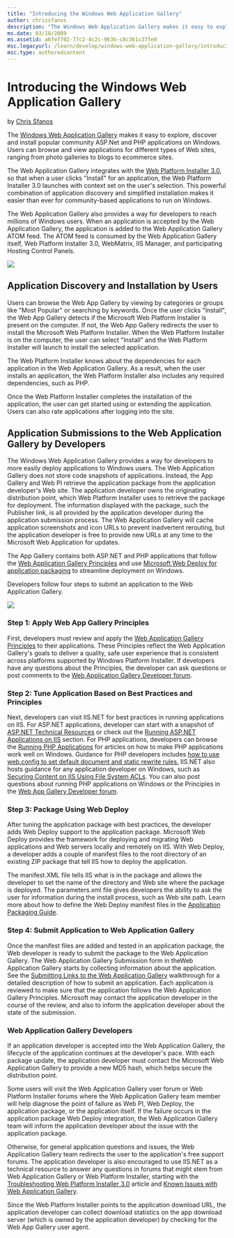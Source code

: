 ```yaml
---
title: "Introducing the Windows Web Application Gallery"
author: chrissfanos
description: "The Windows Web Application Gallery makes it easy to explore, discover and install popular community ASP.Net and PHP applications on Windows. Users can brows..."
ms.date: 03/18/2009
ms.assetid: a6fef702-77c2-4c2c-963b-c8c361c37fe0
msc.legacyurl: /learn/develop/windows-web-application-gallery/introducing-the-windows-web-application-gallery
msc.type: authoredcontent
---
```

# Introducing the Windows Web Application Gallery

by [Chris Sfanos](https://github.com/chrissfanos)

The [Windows Web Application Gallery](https://www.microsoft.com/web/gallery) makes it easy to explore, discover and install popular community ASP.Net and PHP applications on Windows. Users can browse and view applications for different types of Web sites, ranging from photo galleries to blogs to ecommerce sites.

The Web Application Gallery integrates with the [Web Platform Installer 3.0](https://www.microsoft.com/web/downloads/platform.aspx), so that when a user clicks "Install" for an application, the Web Platform Installer 3.0 launches with context set on the user's selection. This powerful combination of application discovery and simplified installation makes it easier than ever for community-based applications to run on Windows.

The Web Application Gallery also provides a way for developers to reach millions of Windows users. When an application is accepted by the Web Application Gallery, the application is added to the Web Application Gallery ATOM feed. The ATOM feed is consumed by the Web Application Gallery itself, Web Platform Installer 3.0, WebMatrix, IIS Manager, and participating Hosting Control Panels.

[![](introducing-the-windows-web-application-gallery/_static/image4.png)](introducing-the-windows-web-application-gallery/_static/image3.png)

## Application Discovery and Installation by Users

Users can browse the Web App Gallery by viewing by categories or groups like "Most Popular" or searching by keywords. Once the user clicks "Install", the Web App Gallery detects if the Microsoft Web Platform Installer is present on the computer. If not, the Web App Gallery redirects the user to install the Microsoft Web Platform Installer. When the Web Platform Installer is on the computer, the user can select "Install" and the Web Platform Installer will launch to install the selected application.

The Web Platform Installer knows about the dependencies for each application in the Web Application Gallery. As a result, when the user installs an application, the Web Platform Installer also includes any required dependencies, such as PHP.

Once the Web Platform Installer completes the installation of the application, the user can get started using or extending the application. Users can also rate applications after logging into the site.

## Application Submissions to the Web Application Gallery by Developers

The Windows Web Application Gallery provides a way for developers to more easily deploy applications to Windows users. The Web Application Gallery does not store code snapshots of applications. Instead, the App Gallery and Web PI retrieve the application package from the application developer's Web site. The application developer owns the originating distribution point, which Web Platform Installer uses to retrieve the package for deployment. The information displayed with the package, such the Publisher link, is all provided by the application developer during the application submission process. The Web Application Gallery will cache application screenshots and icon URLs to prevent inadvertent rerouting, but the application developer is free to provide new URLs at any time to the Microsoft Web Application for updates.

The App Gallery contains both ASP.NET and PHP applications that follow the [Web Application Gallery Principles](windows-web-application-gallery-principles.md) and use [Microsoft Web Deploy for application packaging](package-an-application-for-the-windows-web-application-gallery.md) to streamline deployment on Windows.

Developers follow four steps to submit an application to the Web Application Gallery.

[![](introducing-the-windows-web-application-gallery/_static/image7.png)](introducing-the-windows-web-application-gallery/_static/image6.png)

### Step 1: Apply Web App Gallery Principles

First, developers must review and apply the [Web Application Gallery Principles](windows-web-application-gallery-principles.md) to their applications. These Principles reflect the Web Application Gallery's goals to deliver a quality, safe user experience that is consistent across platforms supported by Windows Platform Installer. If developers have any questions about the Principles, the developer can ask questions or post comments to the [Web Application Gallery Developer forum](https://forums.iis.net/1158.aspx).

### Step 2: Tune Application Based on Best Practices and Principles

Next, developers can visit IIS.NET for best practices in running applications on IIS. For ASP.NET applications, developer can start with a snapshot of [ASP.NET Technical Resources](../../application-frameworks/building-and-running-aspnet-applications/aspnet-technical-resources.md) or check out the [Running ASP.NET Applications on IIS](../../application-frameworks/building-and-running-aspnet-applications/index.md) section. For PHP applications, developers can browse the [Running PHP Applications](../../application-frameworks/running-php-applications-on-iis/index.md) for articles on how to make PHP applications work well on Windows. Guidance for PHP developers includes [how to use web.config to set default document and static rewrite rules.](../../application-frameworks/install-and-configure-php-applications-on-iis/translate-htaccess-content-to-iis-webconfig.md) IIS.NET also hosts guidance for any application developer on Windows, such as [Securing Content on IIS Using File System ACLs](../../get-started/planning-for-security/secure-content-in-iis-through-file-system-acls.md). You can also post questions about running PHP applications on Windows or the Principles in the [Web App Gallery Developer forum](https://forums.iis.net/1158.aspx).

### Step 3: Package Using Web Deploy

After tuning the application package with best practices, the developer adds Web Deploy support to the application package. Microsoft Web Deploy provides the framework for deploying and migrating Web applications and Web servers locally and remotely on IIS. With Web Deploy, a developer adds a couple of manifest files to the root directory of an existing ZIP package that tell IIS how to deploy the application.

The manifest.XML file tells IIS what is in the package and allows the developer to set the name of the directory and Web site where the package is deployed. The parameters.xml file gives developers the ability to ask the user for information during the install process, such as Web site path. Learn more about how to define the Web Deploy manifest files in the [Application Packaging Guide](package-an-application-for-the-windows-web-application-gallery.md).

### Step 4: Submit Application to Web Application Gallery

Once the manifest files are added and tested in an application package, the Web developer is ready to submit the package to the Web Application Gallery. The Web Application Gallery Submission form in theWeb Application Gallery starts by collecting information about the application. See the [Submitting Links to the Web Application Gallery](windows-web-application-gallery-link-addition-process-walkthrough.md) walkthrough for a detailed description of how to submit an application. Each application is reviewed to make sure that the application follows the Web Application Gallery Principles. Microsoft may contact the application developer in the course of the review, and also to inform the application developer about the state of the submission.

### Web Application Gallery Developers

If an application developer is accepted into the Web Application Gallery, the lifecycle of the application continues at the developer's pace. With each package update, the application developer must contact the Microsoft Web Application Gallery to provide a new MD5 hash, which helps secure the distribution point.

Some users will visit the Web Application Gallery user forum or Web Platform Installer forums where the Web Application Gallery team member will help diagnose the point of failure as Web PI, Web Deploy, the application package, or the application itself. If the failure occurs in the application package Web Deploy integration, the Web Application Gallery team will inform the application developer about the issue with the application package.

Otherwise, for general application questions and issues, the Web Application Gallery team redirects the user to the application's free support forums. The application developer is also encouraged to use IIS.NET as a technical resource to answer any questions in forums that might stem from Web Application Gallery or Web Platform Installer, starting with the [Troubleshooting Web Platform Installer 3.0](../../troubleshoot/web-platform-installer-issues/troubleshooting-problems-with-microsoft-web-platform-installer.md) article and [Known Issues with Web Application Gallery](windows-web-application-gallery-known-issues.md).

Since the Web Platform Installer points to the application download URL, the application developer can collect download statistics on the app download server (which is owned by the application developer) by checking for the Web App Gallery user agent.
